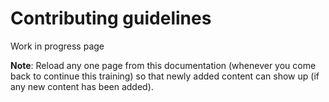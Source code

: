 # Contributing guidelines

Work in progress page

**Note**: Reload any one page from this documentation (whenever you come back to continue this training) so that newly added content can show up (if any new content has been added).
